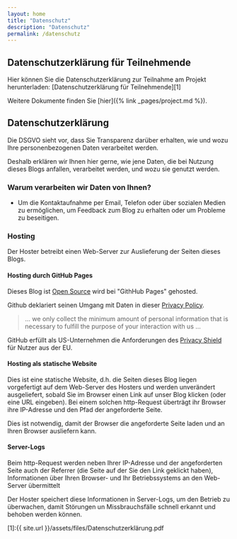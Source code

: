 ```yaml
---
layout: home
title: "Datenschutz"
description: "Datenschutz"
permalink: /datenschutz
---
```

## Datenschutzerklärung für Teilnehmende

Hier können Sie die Datenschutzerklärung zur Teilnahme am Projekt herunterladen: [Datenschutzerklärung für Teilnehmende][1]

Weitere Dokumente finden Sie [hier]({% link _pages/project.md %}).

## Datenschutzerklärung

Die DSGVO sieht vor,
dass Sie Transparenz darüber erhalten,
wie und wozu Ihre personenbezogenen Daten verarbeitet werden.

Deshalb erklären wir Ihnen hier gerne,
wie jene Daten,
die bei Nutzung dieses Blogs anfallen,
verarbeitet werden,
und wozu sie genutzt werden.


### Warum verarbeiten wir Daten von Ihnen?

 * Um die Kontaktaufnahme per Email, Telefon oder über sozialen Medien zu ermöglichen, um Feedback zum Blog zu erhalten oder um Probleme zu beseitigen.

### Hosting

Der Hoster betreibt einen Web-Server zur Auslieferung der Seiten dieses Blogs.

#### Hosting durch GitHub Pages

Dieses Blog ist [Open Source](../LICENSE) wird bei "GithHub Pages"
 gehosted.

 Github deklariert seinen Umgang mit Daten in dieser [Privacy Policy](https://help.github.com/articles/github-privacy-statement/).

 >  ... we only collect the minimum amount of personal information that is necessary to fulfill the purpose of your interaction with us ...

GitHub erfüllt als US-Unternehmen die Anforderungen des [Privacy Shield](https://www.privacyshield.gov/participant?id=a2zt000000001K2AAI) für Nutzer aus der EU.

#### Hosting als statische Website

Dies ist eine statische Website,
d.h. die Seiten dieses Blog liegen vorgefertigt auf dem Web-Server des Hosters und werden unverändert ausgeliefert,
sobald Sie im Browser einen Link auf unser Blog klicken (oder eine URL eingeben).
Bei einem solchen http-Request überträgt ihr Browser
ihre IP-Adresse und den Pfad der angeforderte Seite.

Dies ist notwendig, damit der Browser die angeforderte Seite laden und an Ihren Browser ausliefern kann.

#### Server-Logs

Beim http-Request werden neben Ihrer IP-Adresse und der angeforderten Seite auch der Referrer (die Seite auf der Sie den Link geklickt haben), Informationen über Ihren Browser- und Ihr Betriebssystems an den Web-Server übermittelt

Der Hoster speichert diese Informationen in Server-Logs, um den Betrieb zu überwachen, damit Störungen un Missbrauchsfälle schnell erkannt und behoben werden können.

[1]:{{ site.url }}/assets/files/Datenschutzerklärung.pdf